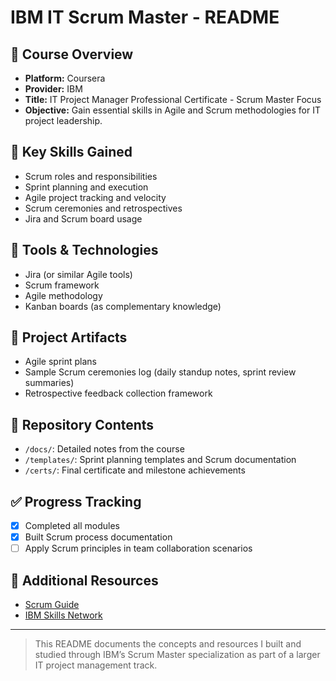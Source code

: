 # IBM IT Scrum Master - README

## 📘 Course Overview

* **Platform:** Coursera
* **Provider:** IBM
* **Title:** IT Project Manager Professional Certificate - Scrum Master Focus
* **Objective:** Gain essential skills in Agile and Scrum methodologies for IT project leadership.

## 🧠 Key Skills Gained

* Scrum roles and responsibilities
* Sprint planning and execution
* Agile project tracking and velocity
* Scrum ceremonies and retrospectives
* Jira and Scrum board usage

## 🧰 Tools & Technologies

* Jira (or similar Agile tools)
* Scrum framework
* Agile methodology
* Kanban boards (as complementary knowledge)

## 📌 Project Artifacts

* Agile sprint plans
* Sample Scrum ceremonies log (daily standup notes, sprint review summaries)
* Retrospective feedback collection framework

## 📂 Repository Contents

* `/docs/`: Detailed notes from the course
* `/templates/`: Sprint planning templates and Scrum documentation
* `/certs/`: Final certificate and milestone achievements

## ✅ Progress Tracking

* [x] Completed all modules
* [x] Built Scrum process documentation
* [ ] Apply Scrum principles in team collaboration scenarios

## 📎 Additional Resources

* [Scrum Guide](https://scrumguides.org)
* [IBM Skills Network](https://skills.network)

---

> This README documents the concepts and resources I built and studied through IBM’s Scrum Master specialization as part of a larger IT project management track.
